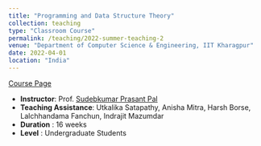 ```yaml
---
title: "Programming and Data Structure Theory"
collection: teaching
type: "Classroom Course"
permalink: /teaching/2022-summer-teaching-2
venue: "Department of Computer Science & Engineering, IIT Kharagpur"
date: 2022-04-01
location: "India"
---
```


[Course Page](http://cse.iitkgp.ac.in/~spp/teaching.html) 
* **Instructor**: Prof. [Sudebkumar  Prasant Pal](http://cse.iitkgp.ac.in/~spp/)
* **Teaching Assistance**: Utkalika Satapathy, Anisha Mitra, Harsh Borse, Lalchhandama Fanchun, Indrajit Mazumdar
* **Duration** :	16 weeks
* **Level** :	Undergraduate Students
